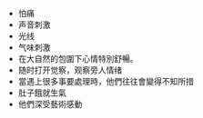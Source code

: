 
- 怕痛
- 声音刺激
- 光线
- 气味刺激
- 在大自然的包圍下心情特別舒暢。
- 随时打开觉察，观察旁人情绪
- 當遇上很多事要處理時，他們往往會變得不知所措
- 肚子餓就生氣
- 他們深受藝術感動
